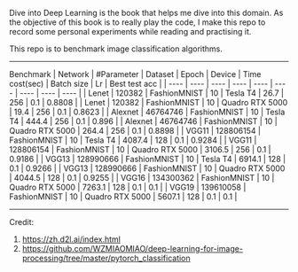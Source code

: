 Dive into Deep Learning is the book that helps me dive into this domain. As the objective of this book is to really play the code, I make this repo to record some personal experiments while reading and practising it.

This repo is to benchmark image classification algorithms.

* * * 
Benchmark
| Network | #Parameter | Dataset | Epoch | Device | Time cost(sec) | Batch size | Lr | Best test acc | 
|  ----  | ----  | ----  | ----  | ----  | ----  | ----  | ----  | ----  |
| Lenet | 120382 | FashionMNIST | 10 | Tesla T4 | 26.7 | 256 | 0.1 | 0.8808 |
| Lenet | 120382 | FashionMNIST | 10 | Quadro RTX 5000 | 19.4 | 256 | 0.1 | 0.8623 |
| Alexnet | 46764746 | FashionMNIST | 10 | Tesla T4 | 444.4 | 256 | 0.1 | 0.896 |
| Alexnet | 46764746 | FashionMNIST | 10 | Quadro RTX 5000 | 264.4 | 256 | 0.1 | 0.8898 |
| VGG11 | 128806154 | FashionMNIST | 10 | Tesla T4 | 4087.4 | 128 | 0.1 | 0.9284 |
| VGG11 | 128806154 | FashionMNIST | 10 | Quadro RTX 5000 | 3106.5 | 256 | 0.1 | 0.9186 |
| VGG13 | 128990666 | FashionMNIST | 10 | Tesla T4 | 6914.1 | 128 | 0.1 | 0.9266 |
| VGG13 | 128990666 | FashionMNIST | 10 | Quadro RTX 5000 | 4044.5 | 128 | 0.1 | 0.9255 |
| VGG16 | 134300362 | FashionMNIST | 10 | Quadro RTX 5000 | 7263.1 | 128 | 0.1 | 0.1 |
| VGG19 | 139610058 | FashionMNIST | 10 | Quadro RTX 5000 | 5607.1 | 128 | 0.1 | 0.1 |

* * * 
Credit:
1. https://zh.d2l.ai/index.html
2. https://github.com/WZMIAOMIAO/deep-learning-for-image-processing/tree/master/pytorch_classification
